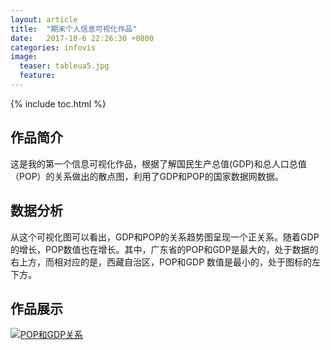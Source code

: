 ```yaml
---
layout: article
title:  "期末个人信息可视化作品"
date:   2017-10-6 22:26:30 +0800
categories: infovis
image:
  teaser: tableua5.jpg
  feature: 
---
```

{% include toc.html %}


## 作品简介
这是我的第一个信息可视化作品，根据了解国民生产总值(GDP)和总人口总值（POP）的关系做出的散点图，利用了GDP和POP的国家数据网数据。

## 数据分析
从这个可视化图可以看出，GDP和POP的关系趋势图呈现一个正关系。随着GDP的增长，POP数值也在增长。其中，广东省的POP和GDP是最大的，处于数据的右上方，而相对应的是，西藏自治区，POP和GDP 数值是最小的，处于图标的左下方。
## 作品展示
<div class='tableauPlaceholder' id='viz1515243515965' style='position: relative'>
	<noscript><a href='#'><img alt='POP和GDP关系 ' src='https:&#47;&#47;public.tableau.com&#47;static&#47;images&#47;PO&#47;POPGDP_0&#47;1&#47;1_rss.png' style='border: none' /></a>
	</noscript><object class='tableauViz'  style='display:none;'><param name='host_url' value='https%3A%2F%2Fpublic.tableau.com%2F' /> <param name='embed_code_version' value='3' /> <param name='site_root' value='' /><param name='name' value='POPGDP_0&#47;1' /><param name='tabs' value='no' /><param name='toolbar' value='yes' /><param name='static_image' value='https:&#47;&#47;public.tableau.com&#47;static&#47;images&#47;PO&#47;POPGDP_0&#47;1&#47;1.png' /> <param name='animate_transition' value='yes' /><param name='display_static_image' value='yes' /><param name='display_spinner' value='yes' /><param name='display_overlay' value='yes' /><param name='display_count' value='yes' /><param name='filter' value='publish=yes' />
	</object>
</div>
<script type='text/javascript'>                    var divElement = document.getElementById('viz1515243515965');                    var vizElement = divElement.getElementsByTagName('object')[0];                    vizElement.style.width='100%';vizElement.style.height=(divElement.offsetWidth*0.75)+'px';                    var scriptElement = document.createElement('script');                    scriptElement.src = 'https://public.tableau.com/javascripts/api/viz_v1.js';                    vizElement.parentNode.insertBefore(scriptElement, vizElement);
</script>